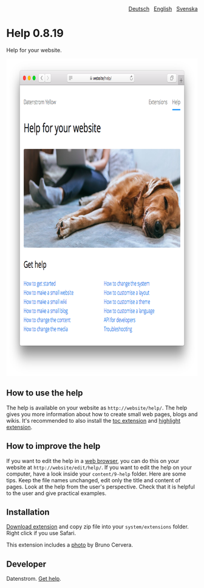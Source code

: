 <p align="right"><a href="README-de.md">Deutsch</a> &nbsp; <a href="README.md">English</a> &nbsp; <a href="README-sv.md">Svenska</a></p>

# Help 0.8.19

Help for your website.

<p align="center"><img src="help-screenshot.png?raw=true" width="795" height="836" alt="Screenshot"></p>

## How to use the help

The help is available on your website as `http://website/help/`. The help gives you more information about how to create small web pages, blogs and wikis. It's recommended to also install the [toc extension](https://github.com/datenstrom/yellow-extensions/tree/master/source/toc) and [highlight extension](https://github.com/datenstrom/yellow-extensions/tree/master/source/highlight).

## How to improve the help

If you want to edit the help in a [web browser](https://github.com/datenstrom/yellow-extensions/tree/master/source/edit), you can do this on your website at `http://website/edit/help/`. If you want to edit the help on your computer, have a look inside your `content/9-help` folder. Here are some tips. Keep the file names unchanged, edit only the title and content of pages. Look at the help from the user's perspective. Check that it is helpful to the user and give practical examples.

## Installation

[Download extension](https://github.com/datenstrom/yellow-extensions/raw/master/zip/help.zip) and copy zip file into your `system/extensions` folder. Right click if you use Safari.

This extension includes a [photo](https://unsplash.com/photos/azsk_6IMT3I) by Bruno Cervera.

## Developer

Datenstrom. [Get help](https://datenstrom.se/yellow/help/).
